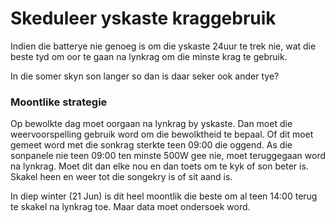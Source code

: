 # Skeduleer yskaste kraggebruik

Indien die batterye nie genoeg is om die yskaste 24uur te trek nie, wat die beste tyd om oor te gaan na lynkrag om die minste krag te gebruik.

In die somer skyn son langer so dan is daar seker ook ander tye?



### Moontlike strategie

Op bewolkte dag moet oorgaan na lynkrag by yskaste. Dan moet die weervoorspelling gebruik word om die bewolktheid te bepaal. Of dit moet gemeet word met die sonkrag sterkte teen 09:00 die oggend. As die sonpanele nie teen 09:00 ten minste 500W gee nie, moet teruggegaan word na lynkrag.  Moet dit dan elke nou en dan toets om te kyk of son beter is. Skakel heen en weer tot die songekry is of sit aand is.

In diep winter (21 Jun) is dit heel moontlik die beste om al teen 14:00 terug te skakel na lynkrag toe.  Maar data moet ondersoek word.